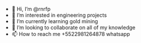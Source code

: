 - 👋 Hi, I’m @rnrfp
- 👀 I’m interested in engineering projects
- 🌱 I’m currently learning gold mining
- 💞️ I’m looking to collaborate on all of my knowledge 
- 📫 How to reach me +5522981264878 whatsapp

<!---
rnrfp/rnrfp is a ✨ special ✨ repository because its `README.md` (this file) appears on your GitHub profile.
You can click the Preview link to take a look at your changes.
--->
